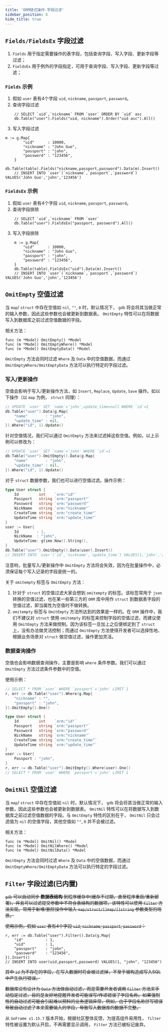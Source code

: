 ```yaml
---
title: 'ORM链式操作-字段过滤'
sidebar_position: 6
hide_title: true
---
```


## `Fields/FieldsEx` 字段过滤

1. `Fields` 用于指定需要操作的表字段，包括查询字段、写入字段、更新字段等过滤；
2. `FieldsEx` 用于例外的字段指定，可用于查询字段、写入字段、更新字段等过滤；

### `Fields` 示例

1. 假如 `user` 表有4个字段 `uid`, `nickname`, `passport`, `password`。
2. 查询字段过滤









```
    // SELECT `uid`,`nickname` FROM `user` ORDER BY `uid` asc
    db.Table("user").Fields("uid, nickname").Order("uid asc").All()
```

3. 写入字段过滤









```
m := g.Map{
        "uid"      : 10000,
        "nickname" : "John Guo",
        "passport" : "john",
        "password" : "123456",
    }
    db.Table(table).Fields("nickname,passport,password").Data(m).Insert()
    // INSERT INTO `user`(`nickname`,`passport`,`password`) VALUES('John Guo','john','123456')
```


### `FieldsEx` 示例

1. 假如 `user` 表有4个字段 `uid`, `nickname`, `passport`, `password`。
2. 查询字段排除









```
    // SELECT `uid`,`nickname` FROM `user`
    db.Table("user").FieldsEx("passport, password").All()
```

3. 写入字段排除









```
    m := g.Map{
        "uid"      : 10000,
        "nickname" : "John Guo",
        "passport" : "john",
        "password" : "123456",
    }
    db.Table(table).FieldsEx("uid").Data(m).Insert()
    // INSERT INTO `user`(`nickname`,`passport`,`password`) VALUES('John Guo','john','123456')
```


## `OmitEmpty` 空值过滤

当 `map`/ `struct` 中存在空值如 `nil`, `""`, `0` 时，默认情况下， `gdb` 将会将其当做正常的输入参数，因此这些参数也会被更新到数据表。 `OmitEmpty` 特性可以在将数据写入到数据库之前过滤空值数据的字段。

相关方法：

```
func (m *Model) OmitEmpty() *Model
func (m *Model) OmitEmptyWhere() *Model
func (m *Model) OmitEmptyData() *Model
```

`OmitEmpty` 方法会同时过滤 `Where` 及 `Data` 中的空值数据，而通过 `OmitEmptyWhere/OmitEmptyData` 方法可以执行特定的字段过滤。

### 写入/更新操作

空值会影响于写入/更新操作方法，如 `Insert`, `Replace`, `Update`, `Save` 操作。如以下操作（以 `map` 为例， `struct` 同理）：

```go
// UPDATE `user` SET `name`='john',update_time=null WHERE `id`=1
db.Table("user").Data(g.Map{
    "name"        : "john",
    "update_time" : nil,
}).Where("id", 1).Update()
```

针对空值情况，我们可以通过 `OmitEmpty` 方法来过滤掉这些空值。例如，以上示例可以修改为：

```go
// UPDATE `user` SET `name`='john' WHERE `id`=1
db.Table("user").OmitEmpty().Data(g.Map{
    "name"        : "john",
    "update_time" : nil,
}).Where("id", 1).Update()
```

对于 `struct` 数据参数，我们也可以进行空值过滤。操作示例：

```go
type User struct {
    Id         int    `orm:"id"`
    Passport   string `orm:"passport"`
    Password   string `orm:"password"`
    NickName   string `orm:"nickname"`
    CreateTime string `orm:"create_time"`
    UpdateTime string `orm:"update_time"`
}
user := User{
    Id        : 1,
    NickName  : "john",
    UpdateTime: gtime.Now().String(),
}
db.Table("user").OmitEmpty().Data(user).Insert()
// INSERT INTO `user`(`id`,`nickname`,`update_time`) VALUES(1,'john','2019-10-01 12:00:00')
```

注意哟，批量写入/更新操作中 `OmitEmpty` 方法将会失效，因为在批量操作中，必须保证每个写入记录的字段是统一的。

关于 `omitempty` 标签与 `OmitEmpty` 方法：

1. 针对于 `struct` 的空值过滤大家会想到 `omitempty` 的标签。该标签常用于 `json` 转换的空值过滤，也在某一些第三方的 `ORM` 库中用作 `struct` 到数据表字段的空值过滤，即当属性为空值时不做转换。
2. `omitempty` 标签与 `OmitEmpty` 方法所达到的效果是一样的。在 `ORM` 操作中，我们不建议对 `struct` 使用 `omitempty` 的标签来控制字段的空值过滤，而建议使用 `OmitEmpty` 方法来做控制。因为该标签一旦加上之后便绑定到了 `struct` 上，没有办法做灵活控制；而通过 `OmitEmpty` 方法使得开发者可以选择性地、根据业务场景对 `struct` 做空值过滤，操作更加灵活。

### 数据查询操作

空值也会影响数据查询操作，主要是影响 `where` 条件参数。我们可以通过 `OmitEmpty` 方法过滤条件参数中的空值。

使用示例：

```go
// SELECT * FROM `user` WHERE `passport`='john' LIMIT 1
r, err := db.Table("user").Where(g.Map{
    "nickname" : "",
    "passport" : "john",
}).OmitEmpty().One()
```

```go
type User struct {
    Id         int    `orm:"id"`
    Passport   string `orm:"passport"`
    Password   string `orm:"password"`
    NickName   string `orm:"nickname"`
    CreateTime string `orm:"create_time"`
    UpdateTime string `orm:"update_time"`
}
user := User{
    Passport : "john",
}
r, err := db.Table("user").OmitEmpty().Where(user).One()
// SELECT * FROM `user` WHERE `passport`='john' LIMIT 1
```

## `OmitNil` 空值过滤

当 `map`/ `struct` 中存在空值如 `nil` 时，默认情况下， `gdb` 将会将其当做正常的输入参数，因此这些参数也会被更新到数据表。 `OmitNil` 特性可以在将数据写入到数据库之前过滤空值数据的字段。与 `OmitEmpty` 特性的区别在于， `OmitNil` 只会过滤值为 `nil` 的空值字段，其他空值如 `""`, `0` 并不会被过滤。

相关方法：

```
func (m *Model) OmitNil() *Model
func (m *Model) OmitNilWhere() *Model
func (m *Model) OmitNilData() *Model
```

`OmitEmpty` 方法会同时过滤 `Where` 及 `Data` 中的空值数据，而通过 `OmitEmptyWhere/OmitEmptyData` 方法可以执行特定的字段过滤。

## `Filter` 字段过滤(已内置)

~~`gdb` 可以自动同步 **数据表结构** 到程序缓存中(缓存不过期，直至程序重启/重新部署)，并且可以过滤提交参数中不符合表结构的数据项，该特性可以使用 `Filter` 方法实现。常用于新增/删除操作中输入 `map/struct/[]map/[]string` 参数类型的场景。~~

~~使用示例，假如 `user` 表有4个字段 `uid`, `nickname`, `passport`, `password`：~~

```
r, err := db.Table("user").Filter().Data(g.Map{
    "id"          : 1,
    "uid"         : 1,
    "passport"    : "john",
    "password"    : "123456",
}).Insert()
// INSERT INTO user(uid,passport,password) VALUES(1, "john", "123456")
```

~~其中 `id` 为不存在的字段，在写入数据时将会被过滤掉，不至于被构造成写入SQL中产生执行错误。~~

~~数据库没有设计为 `Data` 方法做自动过滤，而是需要开发者调用 `Filter` 方法来手动指定过滤，目的是友好地提醒开发者可能误写/传递错误了字段名称。如果强制性的自动过滤可能会引起难以预料的业务逻辑异常，例如，由于字段名称拼写错误导致自动过滤了本来需要输入的字段，导致写入数据库的数据不完整。~~

从 `GoFrame v1.15.7` 版本开始，根据社区整体反馈，为提高组件易用性， `filter` 特性被设置为默认开启，不再需要显示调用， `Filter` 方法已被标记废弃。